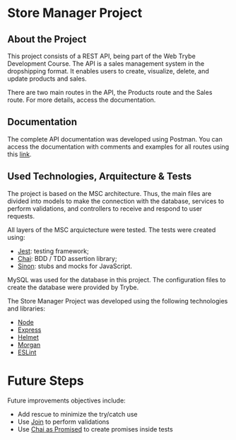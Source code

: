 # Store Manager Project

## About the Project

This project consists of a REST API, being part of the Web Trybe Development Course. The API is a sales management system in the dropshipping format. It enables users to create, visualize, delete, and update products and sales.

There are two main routes in the API, the Products route and the Sales route. For more details, access the documentation.

## Documentation

The complete API documentation was developed using Postman. You can access the documentation with comments and examples for all routes using this [link](https://documenter.getpostman.com/view/21397186/UzJJtx5k).

## Used Technologies, Arquitecture & Tests

The project is based on the MSC architecture. Thus, the main files are divided into models to make the connection with the database, services to perform validations, and controllers to receive and respond to user requests.

All layers of the MSC arquictecture were tested. The tests were created using:
- [Jest](https://jestjs.io/): testing framework;
- [Chai](https://www.chaijs.com): BDD / TDD assertion library;
- [Sinon](https://sinonjs.org/): stubs and mocks for JavaScript.

MySQL was used for the database in this project. The configuration files to create the database were provided by Trybe.

The Store Manager Project was developed using the following technologies and libraries:
- [Node](https://nodejs.org/en/)
- [Express](https://expressjs.com/)
- [Helmet](https://helmetjs.github.io/)
- [Morgan](https://github.com/expressjs/morgan)
- [ESLint](https://eslint.org/)

# Future Steps
Future improvements objectives include:
- Add rescue to minimize the try/catch use
- Use [Join](https://joi.dev/api/?v=17.6.0) to perform validations
- Use [Chai as Promised](https://www.chaijs.com/plugins/chai-as-promised/) to create promises inside tests